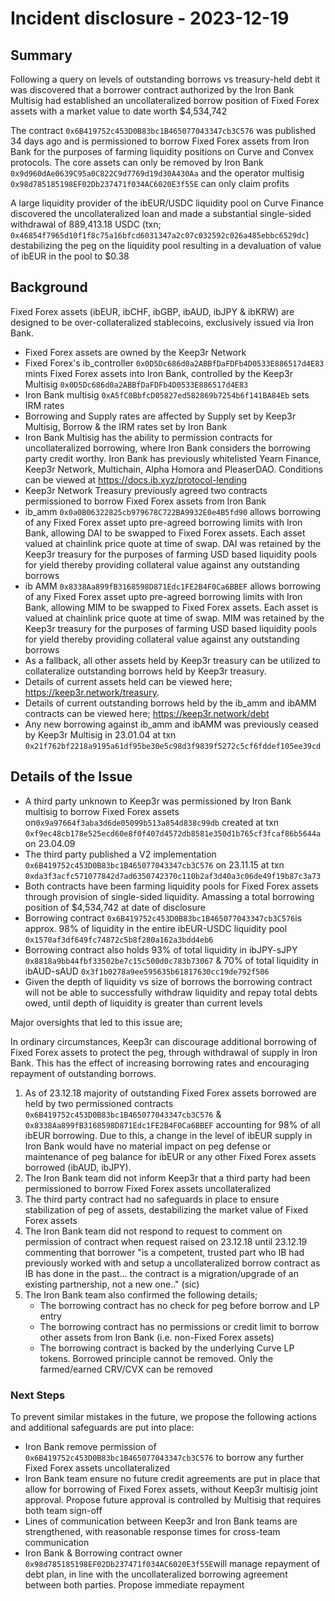 # Incident disclosure - 2023-12-19

## Summary
Following a query on levels of outstanding borrows vs treasury-held debt it was discovered that a borrower contract authorized by the Iron Bank Multisig had established an uncollateralized borrow position of Fixed Forex assets with a market value to date worth $4,534,742

The contract `0x6B419752c453D0B83bc1B465077043347cb3C576` was published 34 days ago and is permissioned to borrow Fixed Forex assets from Iron Bank for the purposes of farming liquidity positions on Curve and Convex protocols. The core assets can only be removed by Iron Bank `0x9d960dAe0639C95a0C822C9d7769d19d30A430Aa` and the operator multisig `0x98d785185198EF02Db237471f034AC6020E3f55E` can only claim profits

A large liquidity provider of the ibEUR/USDC liquidity pool on Curve Finance discovered the uncollateralized loan and made a substantial single-sided withdrawal of 889,413.18 USDC (txn; `0x46854f7965d10f1f8c75a16bfcd6031347a2c07c032592c026a485ebbc6529dc`) destabilizing the peg on the liquidity pool resulting in a devaluation of value of ibEUR in the pool to $0.38

## Background
Fixed Forex assets (ibEUR, ibCHF, ibGBP, ibAUD, ibJPY & ibKRW) are designed to be over-collateralized stablecoins, exclusively issued via Iron Bank.
- Fixed Forex assets are owned by the Keep3r Network 
- Fixed Forex's ib_controller `0x0D5Dc686d0a2ABBfDaFDFb4D0533E886517d4E83` mints Fixed Forex assets into Iron Bank, controlled by the Keep3r Multisig `0x0D5Dc686d0a2ABBfDaFDFb4D0533E886517d4E83`
- Iron Bank multisig `0xA5fC0BbfcD05827ed582869b7254b6f141BA84Eb` sets IRM rates
- Borrowing and Supply rates are affected by Supply set by Keep3r Multisig, Borrow & the IRM rates set by Iron Bank
- Iron Bank Multisig has the ability to permission contracts for uncollateralized borrowing, where Iron Bank considers the borrowing party credit worthy. Iron Bank has previously whitelisted Yearn Finance, Keep3r Network, Multichain, Alpha Homora and PleaserDAO. Conditions can be viewed at https://docs.ib.xyz/protocol-lending
- Keep3r Network Treasury previously agreed two contracts permissioned to borrow Fixed Forex assets from Iron Bank 
- ib_amm `0x0a0B06322825cb979678C722BA9932E0e4B5fd90` allows borrowing of any Fixed Forex asset upto pre-agreed borrowing limits with Iron Bank, allowing DAI to be swapped to Fixed Forex assets. Each asset valued at chainlink price quote at time of swap. DAI was retained by the Keep3r treasury for the purposes of farming USD based liquidity pools for yield thereby providing collateral value against any outstanding borrows
- ib AMM `0x8338Aa899fB3168598D871Edc1FE2B4F0Ca6BBEF` allows borrowing of any Fixed Forex asset upto pre-agreed borrowing limits with Iron Bank, allowing MIM to be swapped to Fixed Forex assets. Each asset is valued at chainlink price quote at time of swap. MIM was retained by the Keep3r treasury for the purposes of farming USD based liquidity pools for yield thereby providing collateral value against any outstanding borrows
- As a fallback, all other assets held by Keep3r treasury can be utilized to collateralize outstanding borrows held by Keep3r treasury. 
- Details of current assets held can be viewed here; https://keep3r.network/treasury. 
- Details of current outstanding borrows held by the ib_amm and ibAMM contracts can be viewed here; https://keep3r.network/debt
- Any new borrowing against ib_amm and ibAMM was previously ceased by Keep3r Multisig in 23.01.04 at txn `0x21f762bf2218a9195a61df95be30e5c98d3f9839f5272c5cf6fddef105ee39cd`

## Details of the Issue
- A third party unknown to Keep3r was permissioned by Iron Bank multisig to borrow Fixed Forex assets on`0x9a97664f3aba3d6de05099b513a854d838c99db` created at txn `0xf9ec48cb178e525ecd60e8f0f407d4572db8581e350d1b765cf3fcaf86b5644a` on 23.04.09
- The third party published a V2 implementation `0x6B419752c453D0B83bc1B465077043347cb3C576` on 23.11.15 at txn `0xda3f3acfc571077842d7ad6350742370c110b2af3d40a3c06de49f19b87c3a73`
- Both contracts have been farming liquidity pools for Fixed Forex assets through provision of single-sided liquidity. Amassing a total borrowing position of $4,534,742 at date of disclosure
- Borrowing contract `0x6B419752c453D0B83bc1B465077043347cb3C576`is approx. 98% of liquidity in the entire ibEUR-USDC liquidity pool `0x1570af3df649fc74872c5b8f280a162a3bdd4eb6`
- Borrowing contract also holds 93% of total liquidity in ibJPY-sJPY `0x8818a9bb44fbf33502be7c15c500d0c783b73067` & 70% of total liquidity in ibAUD-sAUD `0x3f1b0278a9ee595635b61817630cc19de792f506`
- Given the depth of liquidity vs size of borrows the borrowing contract will not be able to successfully withdraw liquidity and repay total debts owed, until depth of liquidity is greater than current levels

Major oversights that led to this issue are;

In ordinary circumstances, Keep3r can discourage additional borrowing of Fixed Forex assets to protect the peg, through withdrawal of supply in Iron Bank. This has the effect of increasing borrowing rates and encouraging repayment of outstanding borrows. 
1. As of 23.12.18 majority of outstanding Fixed Forex assets borrowed are held by two permissioned contracts `0x6B419752c453D0B83bc1B465077043347cb3C576` & `0x8338Aa899fB3168598D871Edc1FE2B4F0Ca6BBEF` accounting for 98% of all ibEUR borrowing. Due to this, a change in the level of ibEUR supply in Iron Bank would have no material impact on peg defense or maintenance of peg balance for ibEUR or any other Fixed Forex assets borrowed (ibAUD, ibJPY).
2. The Iron Bank team did not inform Keep3r that a third party had been permissioned to borrow Fixed Forex assets uncollateralized
3. The third party contract had no safeguards in place to ensure stabilization of peg of assets, destabilizing the market value of Fixed Forex assets
4. The Iron Bank team did not respond to request to comment on permission of contract when request raised on 23.12.18 until 23.12.19 commenting that borrower "is a competent, trusted part who IB had previously worked with and setup a uncollateralized borrow contract as IB has done in the past... the contract is a migration/upgrade of an existing partnership, not a new one.." (sic)
5. The Iron Bank team also confirmed the following details;
   - The borrowing contract has no check for peg before borrow and LP entry
   - The borrowing contract has no permissions or credit limit to borrow other assets from Iron Bank (i.e. non-Fixed Forex assets)
   - The borrowing contract is backed by the underlying Curve LP tokens. Borrowed principle cannot be removed. Only the farmed/earned CRV/CVX can be removed

### Next Steps
To prevent similar mistakes in the future, we propose the following actions and additional safeguards are put into place:
- Iron Bank remove permission of `0x6B419752c453D0B83bc1B465077043347cb3C576` to borrow any further Fixed Forex assets uncollateralized
- Iron Bank team ensure no future credit agreements are put in place that allow for borrowing of Fixed Forex assets, without Keep3r multisig joint approval. Propose future approval is controlled by Multisig that requires both team sign-off
- Lines of communication between Keep3r and Iron Bank teams are strengthened, with reasonable response times for cross-team communication
- Iron Bank & Borrowing contract owner `0x98d785185198EF02Db237471f034AC6020E3f55E`will manage repayment of debt plan, in line with the uncollateralized borrowing agreement between both parties. Propose immediate repayment
